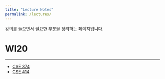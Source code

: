 ```yaml
---
title: "Lecture Notes"
permalink: /lectures/
---
```


강의를 들으면서 필요한 부분을 정리하는 페이지입니다. 

# WI20
---
- [CSE 374](/cse374/)
- [CSE 414](/cse414/)